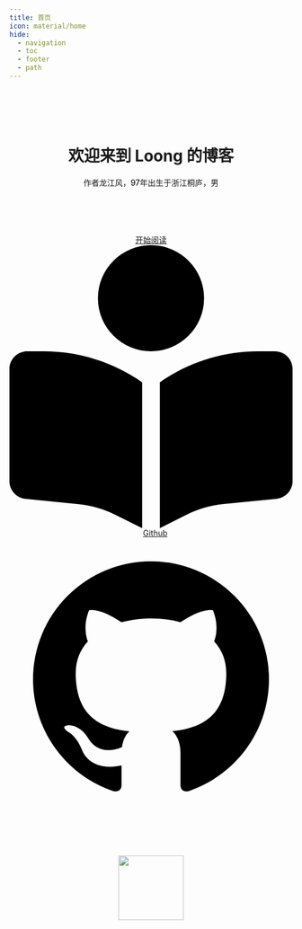 ```yaml
---
title: 首页
icon: material/home
hide:
  - navigation
  - toc
  - footer
  - path
---
```


<!-- 占位以不显示标题 -->
<h1></h1>
<div style="text-align: center;" class=".main-guide">
<br><br>
<h1 style="font-weight: bold">欢迎来到 Loong 的博客</h1>

<span style="font-weight: 500">作者龙江风，97年出生于浙江桐庐，男</span>
<br><br><br><br><br>

<!-- 开始阅读按钮 -->
<a style="border-radius: 15px;" class="md-button md-button--primary" href="开始阅读/">
开始阅读
<span class="twemoji">
<svg xmlns="http://www.w3.org/2000/svg" viewBox="0 0 512 512"><path d="M160 96a96 96 0 1 1 192 0 96 96 0 1 1-192 0zm80 152v264l-48.4-24.2c-20.9-10.4-43.5-17-66.8-19.3l-96-9.6C12.5 457.2 0 443.5 0 427V224c0-17.7 14.3-32 32-32h30.3c63.6 0 125.6 19.6 177.7 56zm32 264V248c52.1-36.4 114.1-56 177.7-56H480c17.7 0 32 14.3 32 32v203c0 16.4-12.5 30.2-28.8 31.8l-96 9.6c-23.2 2.3-45.9 8.9-66.8 19.3L272 512z"></path>
</svg>
</span>
</a>

<!-- Github按钮 -->
<a style="border-radius: 15px;margin-left: 15px;" class="md-button" href="https://github.com/971230/971230.github.io" target="_blank">
Github
<span class="twemoji">
<svg xmlns="http://www.w3.org/2000/svg" viewBox="0 0 24 24"><path d="M12 2A10 10 0 0 0 2 12c0 4.42 2.87 8.17 6.84 9.5.5.08.66-.23.66-.5v-1.69c-2.77.6-3.36-1.34-3.36-1.34-.46-1.16-1.11-1.47-1.11-1.47-.91-.62.07-.6.07-.6 1 .07 1.53 1.03 1.53 1.03.87 1.52 2.34 1.07 2.91.83.09-.65.35-1.09.63-1.34-2.22-.25-4.55-1.11-4.55-4.92 0-1.11.38-2 1.03-2.71-.1-.25-.45-1.29.1-2.64 0 0 .84-.27 2.75 1.02.79-.22 1.65-.33 2.5-.33.85 0 1.71.11 2.5.33 1.91-1.29 2.75-1.02 2.75-1.02.55 1.35.2 2.39.1 2.64.65.71 1.03 1.6 1.03 2.71 0 3.82-2.34 4.66-4.57 4.91.36.31.69.92.69 1.85V21c0 .27.16.59.67.5C19.14 20.16 22 16.42 22 12A10 10 0 0 0 12 2Z"></path>
</svg>
</span>
</a>

<br><br>

<!-- 打字机 -->
<img alt="" src="https://readme-typing-svg.demolab.com/?font=Roboto&amp;weight=400&amp;duration=3500&amp;pause=2000&amp;color=FFF&amp;center=true&amp;vCenter=true&amp;random=false&amp;width=200&amp;lines=Hello,World!" style="height: min(9vh, 12vw);"/>

